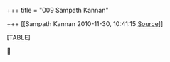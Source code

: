 +++
title = "009 Sampath Kannan"

+++
[[Sampath Kannan	2010-11-30, 10:41:15 [Source](https://groups.google.com/g/bvparishat/c/BIep3KDMUKc)]]



[TABLE]



